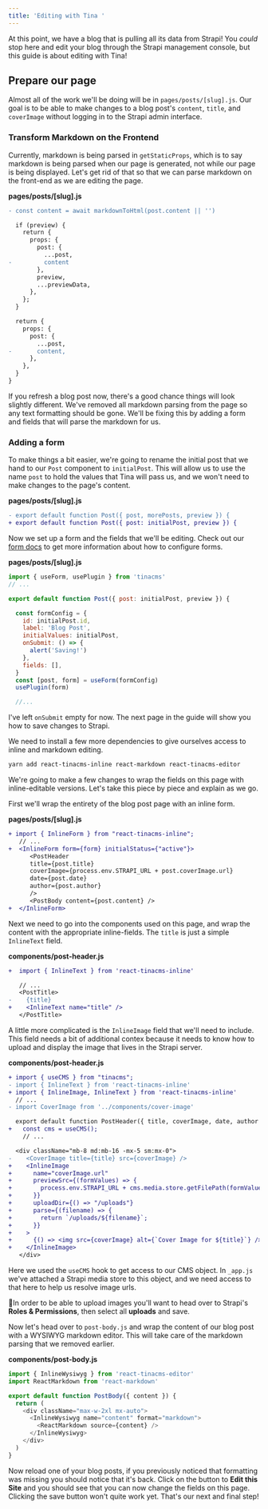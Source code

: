 ```yaml
---
title: 'Editing with Tina '
---
```


At this point, we have a blog that is pulling all its data from Strapi! You _could_ stop here and edit your blog through the Strapi management console, but this guide is about editing with Tina!

## Prepare our page

Almost all of the work we'll be doing will be in `pages/posts/[slug].js`. Our goal is to be able to make changes to a blog post's `content`, `title`, and `coverImage` without logging in to the Strapi admin interface.

### Transform Markdown on the Frontend

Currently, markdown is being parsed in `getStaticProps`, which is to say markdown is being parsed when our page is generated, not while our page is being displayed. Let's get rid of that so that we can parse markdown on the front-end as we are editing the page.

**pages/posts/\[slug\].js**

```diff
- const content = await markdownToHtml(post.content || '')

  if (preview) {
    return {
      props: {
        post: {
          ...post,
-         content
        },
        preview,
        ...previewData,
      },
    };
  }

  return {
    props: {
      post: {
        ...post,
-       content,
      },
    },
  }
}
```

If you refresh a blog post now, there's a good chance things will look slightly different. We've removed all markdown parsing from the page so any text formatting should be gone. We'll be fixing this by adding a form and fields that will parse the markdown for us.

### Adding a form

To make things a bit easier, we're going to rename the initial post that we hand to our `Post` component to `initialPost`. This will allow us to use the name `post` to hold the values that Tina will pass us, and we won't need to make changes to the page's content.

**pages/posts/\[slug\].js**

```diff
- export default function Post({ post, morePosts, preview }) {
+ export default function Post({ post: initialPost, preview }) {
```

Now we set up a form and the fields that we'll be editing. Check out our [form docs](/docs/forms) to get more information about how to configure forms.

**pages/posts/\[slug\].js**

```js
import { useForm, usePlugin } from 'tinacms'
// ...

export default function Post({ post: initialPost, preview }) {

  const formConfig = {
    id: initialPost.id,
    label: 'Blog Post',
    initialValues: initialPost,
    onSubmit: () => {
      alert('Saving!')
    },
    fields: [],
  }
  const [post, form] = useForm(formConfig)
  usePlugin(form)

  //...
```

I've left `onSubmit` empty for now. The next page in the guide will show you how to save changes to Strapi.

We need to install a few more dependencies to give ourselves access to inline and markdown editing.

```bash
yarn add react-tinacms-inline react-markdown react-tinacms-editor
```

We're going to make a few changes to wrap the fields on this page with inline-editable versions. Let's take this piece by piece and explain as we go.

First we'll wrap the entirety of the blog post page with an inline form.

**pages/posts/\[slug\].js**

```diff
+ import { InlineForm } from "react-tinacms-inline";
   // ...
+  <InlineForm form={form} initialStatus={"active"}>
      <PostHeader
      title={post.title}
      coverImage={process.env.STRAPI_URL + post.coverImage.url}
      date={post.date}
      author={post.author}
      />
      <PostBody content={post.content} />
+  </InlineForm>
```

Next we need to go into the components used on this page, and wrap the content with the appropriate inline-fields. The `title` is just a simple `InlineText` field.

**components/post-header.js**

```diff
+  import { InlineText } from 'react-tinacms-inline'

   // ...
   <PostTitle>
-    {title}
+    <InlineText name="title" />
   </PostTitle>
```

A little more complicated is the `InlineImage` field that we'll need to include. This field needs a bit of additional contex because it needs to know how to upload and display the image that lives in the Strapi server.

**components/post-header.js**

```diff
+ import { useCMS } from "tinacms";
- import { InlineText } from 'react-tinacms-inline'
+ import { InlineImage, InlineText } from 'react-tinacms-inline'
  // ...
- import CoverImage from '../components/cover-image'

  export default function PostHeader({ title, coverImage, date, author }) {
+   const cms = useCMS();
    // ...

  <div className="mb-8 md:mb-16 -mx-5 sm:mx-0">
-    <CoverImage title={title} src={coverImage} />
+    <InlineImage
+      name="coverImage.url"
+      previewSrc={(formValues) => {
+        process.env.STRAPI_URL + cms.media.store.getFilePath(formValues.coverImage.url)
+      }}
+      uploadDir={() => "/uploads"}
+      parse={(filename) => {
+        return `/uploads/${filename}`;
+      }}
+    >
+      {() => <img src={coverImage} alt={`Cover Image for ${title}`} />}
+    </InlineImage>
   </div>
```

Here we used the `useCMS` hook to get access to our CMS object. In `_app.js` we've attached a Strapi media store to this object, and we need access to that here to help us resolve image urls.

🤚In order to be able to upload images you'll want to head over to Strapi's **Roles & Permissions**, then select all **uploads** and save.  

Now let's head over to `post-body.js` and wrap the content of our blog post with a WYSIWYG markdown editor. This will take care of the markdown parsing that we removed earlier.

**components/post-body.js**

```js
import { InlineWysiwyg } from 'react-tinacms-editor'
import ReactMarkdown from 'react-markdown'

export default function PostBody({ content }) {
  return (
    <div className="max-w-2xl mx-auto">
      <InlineWysiwyg name="content" format="markdown">
        <ReactMarkdown source={content} />
      </InlineWysiwyg>
    </div>
  )
}
```

Now reload one of your blog posts, if you previously noticed that formatting was missing you should notice that it's back. Click on the button to **Edit this Site** and you should see that you can now change the fields on this page. Clicking the save button won't quite work yet. That's our next and final step!
